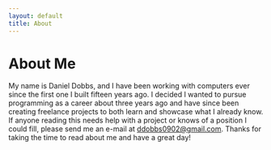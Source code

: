```yaml
---
layout: default
title: About
---
```

# About Me

My name is Daniel Dobbs, and I have been working with computers ever since the first one I built fifteen years ago. I decided I wanted to pursue programming as a career about three years ago and have since been creating freelance projects to both learn and showcase what I already know. If anyone reading this needs help with a project or knows of a position I could fill, please send me an e-mail at ddobbs0902@gmail.com. Thanks for taking the time to read about me and have a great day!